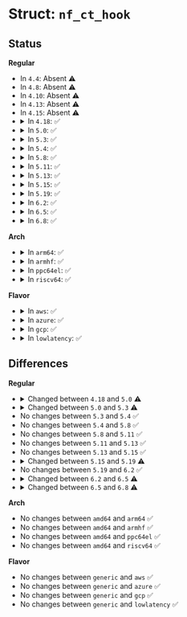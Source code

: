 # Struct: <code>nf_ct_hook</code>

## Status
<b>Regular</b>
<ul>
<li>
In <code>4.4</code>: Absent ⚠️
</li>
<li>
In <code>4.8</code>: Absent ⚠️
</li>
<li>
In <code>4.10</code>: Absent ⚠️
</li>
<li>
In <code>4.13</code>: Absent ⚠️
</li>
<li>
In <code>4.15</code>: Absent ⚠️
</li>
<li>
<details>
<summary>In <code>4.18</code>: ✅</summary>

```c
struct nf_ct_hook {
    int (*update)(struct net *, struct sk_buff *);
    void (*destroy)(struct nf_conntrack *);
};
```
</details>
</li>
<li>
<details>
<summary>In <code>5.0</code>: ✅</summary>

```c
struct nf_ct_hook {
    int (*update)(struct net *, struct sk_buff *);
    void (*destroy)(struct nf_conntrack *);
    bool (*get_tuple_skb)(struct nf_conntrack_tuple *, const struct sk_buff *);
};
```
</details>
</li>
<li>
<details>
<summary>In <code>5.3</code>: ✅</summary>

```c
struct nf_ct_hook {
    int (*update)(struct net *, struct sk_buff *);
    void (*destroy)(struct nf_conntrack *);
    bool (*get_tuple_skb)(struct nf_conntrack_tuple *, const struct sk_buff *);
};
```
</details>
</li>
<li>
<details>
<summary>In <code>5.4</code>: ✅</summary>

```c
struct nf_ct_hook {
    int (*update)(struct net *, struct sk_buff *);
    void (*destroy)(struct nf_conntrack *);
    bool (*get_tuple_skb)(struct nf_conntrack_tuple *, const struct sk_buff *);
};
```
</details>
</li>
<li>
<details>
<summary>In <code>5.8</code>: ✅</summary>

```c
struct nf_ct_hook {
    int (*update)(struct net *, struct sk_buff *);
    void (*destroy)(struct nf_conntrack *);
    bool (*get_tuple_skb)(struct nf_conntrack_tuple *, const struct sk_buff *);
};
```
</details>
</li>
<li>
<details>
<summary>In <code>5.11</code>: ✅</summary>

```c
struct nf_ct_hook {
    int (*update)(struct net *, struct sk_buff *);
    void (*destroy)(struct nf_conntrack *);
    bool (*get_tuple_skb)(struct nf_conntrack_tuple *, const struct sk_buff *);
};
```
</details>
</li>
<li>
<details>
<summary>In <code>5.13</code>: ✅</summary>

```c
struct nf_ct_hook {
    int (*update)(struct net *, struct sk_buff *);
    void (*destroy)(struct nf_conntrack *);
    bool (*get_tuple_skb)(struct nf_conntrack_tuple *, const struct sk_buff *);
};
```
</details>
</li>
<li>
<details>
<summary>In <code>5.15</code>: ✅</summary>

```c
struct nf_ct_hook {
    int (*update)(struct net *, struct sk_buff *);
    void (*destroy)(struct nf_conntrack *);
    bool (*get_tuple_skb)(struct nf_conntrack_tuple *, const struct sk_buff *);
};
```
</details>
</li>
<li>
<details>
<summary>In <code>5.19</code>: ✅</summary>

```c
struct nf_ct_hook {
    int (*update)(struct net *, struct sk_buff *);
    void (*destroy)(struct nf_conntrack *);
    bool (*get_tuple_skb)(struct nf_conntrack_tuple *, const struct sk_buff *);
    void (*attach)(struct sk_buff *, const struct sk_buff *);
};
```
</details>
</li>
<li>
<details>
<summary>In <code>6.2</code>: ✅</summary>

```c
struct nf_ct_hook {
    int (*update)(struct net *, struct sk_buff *);
    void (*destroy)(struct nf_conntrack *);
    bool (*get_tuple_skb)(struct nf_conntrack_tuple *, const struct sk_buff *);
    void (*attach)(struct sk_buff *, const struct sk_buff *);
};
```
</details>
</li>
<li>
<details>
<summary>In <code>6.5</code>: ✅</summary>

```c
struct nf_ct_hook {
    int (*update)(struct net *, struct sk_buff *);
    void (*destroy)(struct nf_conntrack *);
    bool (*get_tuple_skb)(struct nf_conntrack_tuple *, const struct sk_buff *);
    void (*attach)(struct sk_buff *, const struct sk_buff *);
    void (*set_closing)(struct nf_conntrack *);
};
```
</details>
</li>
<li>
<details>
<summary>In <code>6.8</code>: ✅</summary>

```c
struct nf_ct_hook {
    int (*update)(struct net *, struct sk_buff *);
    void (*destroy)(struct nf_conntrack *);
    bool (*get_tuple_skb)(struct nf_conntrack_tuple *, const struct sk_buff *);
    void (*attach)(struct sk_buff *, const struct sk_buff *);
    void (*set_closing)(struct nf_conntrack *);
    int (*confirm)(struct sk_buff *);
};
```
</details>
</li>
</ul>
<b>Arch</b>
<ul>
<li>
<details>
<summary>In <code>arm64</code>: ✅</summary>

```c
struct nf_ct_hook {
    int (*update)(struct net *, struct sk_buff *);
    void (*destroy)(struct nf_conntrack *);
    bool (*get_tuple_skb)(struct nf_conntrack_tuple *, const struct sk_buff *);
};
```
</details>
</li>
<li>
<details>
<summary>In <code>armhf</code>: ✅</summary>

```c
struct nf_ct_hook {
    int (*update)(struct net *, struct sk_buff *);
    void (*destroy)(struct nf_conntrack *);
    bool (*get_tuple_skb)(struct nf_conntrack_tuple *, const struct sk_buff *);
};
```
</details>
</li>
<li>
<details>
<summary>In <code>ppc64el</code>: ✅</summary>

```c
struct nf_ct_hook {
    int (*update)(struct net *, struct sk_buff *);
    void (*destroy)(struct nf_conntrack *);
    bool (*get_tuple_skb)(struct nf_conntrack_tuple *, const struct sk_buff *);
};
```
</details>
</li>
<li>
<details>
<summary>In <code>riscv64</code>: ✅</summary>

```c
struct nf_ct_hook {
    int (*update)(struct net *, struct sk_buff *);
    void (*destroy)(struct nf_conntrack *);
    bool (*get_tuple_skb)(struct nf_conntrack_tuple *, const struct sk_buff *);
};
```
</details>
</li>
</ul>
<b>Flavor</b>
<ul>
<li>
<details>
<summary>In <code>aws</code>: ✅</summary>

```c
struct nf_ct_hook {
    int (*update)(struct net *, struct sk_buff *);
    void (*destroy)(struct nf_conntrack *);
    bool (*get_tuple_skb)(struct nf_conntrack_tuple *, const struct sk_buff *);
};
```
</details>
</li>
<li>
<details>
<summary>In <code>azure</code>: ✅</summary>

```c
struct nf_ct_hook {
    int (*update)(struct net *, struct sk_buff *);
    void (*destroy)(struct nf_conntrack *);
    bool (*get_tuple_skb)(struct nf_conntrack_tuple *, const struct sk_buff *);
};
```
</details>
</li>
<li>
<details>
<summary>In <code>gcp</code>: ✅</summary>

```c
struct nf_ct_hook {
    int (*update)(struct net *, struct sk_buff *);
    void (*destroy)(struct nf_conntrack *);
    bool (*get_tuple_skb)(struct nf_conntrack_tuple *, const struct sk_buff *);
};
```
</details>
</li>
<li>
<details>
<summary>In <code>lowlatency</code>: ✅</summary>

```c
struct nf_ct_hook {
    int (*update)(struct net *, struct sk_buff *);
    void (*destroy)(struct nf_conntrack *);
    bool (*get_tuple_skb)(struct nf_conntrack_tuple *, const struct sk_buff *);
};
```
</details>
</li>
</ul>

## Differences
<b>Regular</b>
<ul>
<li>
<details>
<summary>Changed between <code>4.18</code> and <code>5.0</code> ⚠️</summary>
<ul>
<li>
<b>Field added. </b>
<code>bool (*get_tuple_skb)(struct nf_conntrack_tuple *, const struct sk_buff *)</code>
</li>
</ul>
</details>
</li>
<li>
<details>
<summary>Changed between <code>5.0</code> and <code>5.3</code> ⚠️</summary>
<ul>
<li>
<b>Field type changed. </b>
<code>bool (*get_tuple_skb)(struct nf_conntrack_tuple *, const struct sk_buff *)</code> ➡️ <code>bool (*get_tuple_skb)(struct nf_conntrack_tuple *, const struct sk_buff *)</code>
</li>
</ul>
</details>
</li>
<li>
No changes between <code>5.3</code> and <code>5.4</code> ✅
</li>
<li>
No changes between <code>5.4</code> and <code>5.8</code> ✅
</li>
<li>
No changes between <code>5.8</code> and <code>5.11</code> ✅
</li>
<li>
No changes between <code>5.11</code> and <code>5.13</code> ✅
</li>
<li>
No changes between <code>5.13</code> and <code>5.15</code> ✅
</li>
<li>
<details>
<summary>Changed between <code>5.15</code> and <code>5.19</code> ⚠️</summary>
<ul>
<li>
<b>Field added. </b>
<code>void (*attach)(struct sk_buff *, const struct sk_buff *)</code>
</li>
</ul>
</details>
</li>
<li>
No changes between <code>5.19</code> and <code>6.2</code> ✅
</li>
<li>
<details>
<summary>Changed between <code>6.2</code> and <code>6.5</code> ⚠️</summary>
<ul>
<li>
<b>Field added. </b>
<code>void (*set_closing)(struct nf_conntrack *)</code>
</li>
</ul>
</details>
</li>
<li>
<details>
<summary>Changed between <code>6.5</code> and <code>6.8</code> ⚠️</summary>
<ul>
<li>
<b>Field added. </b>
<code>int (*confirm)(struct sk_buff *)</code>
</li>
</ul>
</details>
</li>
</ul>
<b>Arch</b>
<ul>
<li>
No changes between <code>amd64</code> and <code>arm64</code> ✅
</li>
<li>
No changes between <code>amd64</code> and <code>armhf</code> ✅
</li>
<li>
No changes between <code>amd64</code> and <code>ppc64el</code> ✅
</li>
<li>
No changes between <code>amd64</code> and <code>riscv64</code> ✅
</li>
</ul>
<b>Flavor</b>
<ul>
<li>
No changes between <code>generic</code> and <code>aws</code> ✅
</li>
<li>
No changes between <code>generic</code> and <code>azure</code> ✅
</li>
<li>
No changes between <code>generic</code> and <code>gcp</code> ✅
</li>
<li>
No changes between <code>generic</code> and <code>lowlatency</code> ✅
</li>
</ul>
